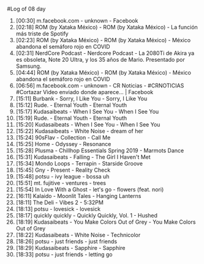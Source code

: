#Log of 08 day

1. [00:30] m.facebook.com - unknown - Facebook
1. [02:18] ROM (by Xataka México) - ROM (by Xataka México) - La función más triste de Spotify
1. [02:23] ROM (by Xataka México) - ROM (by Xataka México) - México abandona el semáforo rojo en COVID
1. [02:31] NerdCore Podcast - Nerdcore Podcast - La 2080Ti de Akira ya es obsoleta, Note 20 Ultra, y los 35 años de Mario. Presentado por Samsung.
1. [04:44] ROM (by Xataka México) - ROM (by Xataka México) - México abandona el semáforo rojo en COVID
1. [06:56] m.facebook.com - unknown - CR Noticias - #CRNOTICIAS #Cortazar Video enviado donde aparece... | Facebook
1. [15:11] Burbank - Sorry, I Like You - Sorry, I Like You
1. [15:12] Rude. - Eternal Youth - Eternal Youth
1. [15:17] Kudasaibeats - When I See You - When I See You
1. [15:19] Rude. - Eternal Youth - Eternal Youth
1. [15:20] Kudasaibeats - When I See You - When I See You
1. [15:22] Kudasaibeats - White Noise - dream of her
1. [15:24] 90sFlav - Collection - Call Me
1. [15:25] Home - Odyssey - Resonance
1. [15:28] Plusma - Chillhop Essentials Spring 2019 - Marmots Dance
1. [15:31] Kudasaibeats - Falling - The Girl I Haven't Met
1. [15:34] Mondo Loops - Terrapin - Starside Groove
1. [15:45] Gny - Present - Reality Check
1. [15:48] potsu - ivy league - bossa uh
1. [15:51] mt. fujitive - ventures - trees
1. [15:54] In Love With a Ghost - let's go - flowers (feat. nori)
1. [16:11] Kalaido - Moonlit Tales - Hanging Lanterns
1. [18:11] The Deli - Vibes 2 - 5:32PM
1. [18:13] potsu - lovesick - lovesick
1. [18:17] quickly quickly - Quickly Quickly, Vol. 1 - Hushed
1. [18:19] Kudasaibeats - You Make Colors Out of Grey - You Make Colors Out of Grey
1. [18:22] Kudasaibeats - White Noise - Technicolor
1. [18:26] potsu - just friends - just friends
1. [18:29] Kudasaibeats - Sapphire - Sapphire
1. [18:33] potsu - just friends - letting go

